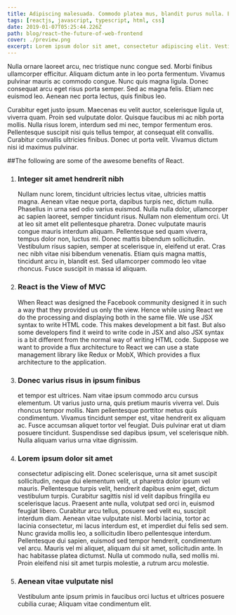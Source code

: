 ```yaml
---
title: Adipiscing malesuada. Commodo platea mus, blandit purus nulla. Eu hac.
tags: [reactjs, javascript, typescript, html, css]
date: 2019-01-07T05:25:44.226Z
path: blog/react–the-future-of-web-frontend
cover: ./preview.png
excerpt: Lorem ipsum dolor sit amet, consectetur adipiscing elit. Vestibulum nisl ipsum, laoreet at aliquet id, auctor ac metus. Aliquam et blandit dui, eget euismod felis. Aliquam fringilla hendrerit neque, non pellentesque orci feugiat id.
---
```


Nulla ornare laoreet arcu, nec tristique nunc congue sed. Morbi finibus ullamcorper efficitur. Aliquam dictum ante in leo porta fermentum. Vivamus pulvinar mauris ac commodo congue. Nunc quis magna ligula. Donec consequat arcu eget risus porta semper. Sed ac magna felis. Etiam nec euismod leo. Aenean nec porta lectus, quis finibus leo.

Curabitur eget justo ipsum. Maecenas eu velit auctor, scelerisque ligula ut, viverra quam. Proin sed vulputate dolor. Quisque faucibus mi ac nibh porta mollis. Nulla risus lorem, interdum sed mi nec, tempor fermentum eros. Pellentesque suscipit nisi quis tellus tempor, at consequat elit convallis. Curabitur convallis ultricies finibus. Donec ut porta velit. Vivamus dictum nisi id maximus pulvinar.

##The following are some of the awesome benefits of React.

1. ### Integer sit amet hendrerit nibh

    Nullam nunc lorem, tincidunt ultricies lectus vitae, ultricies mattis magna. Aenean vitae neque porta, dapibus turpis nec, dictum nulla. Phasellus in urna sed odio varius euismod. Nulla nulla dolor, ullamcorper ac sapien laoreet, semper tincidunt risus. Nullam non elementum orci. Ut at leo sit amet elit pellentesque pharetra. Donec vulputate mauris congue mauris interdum aliquam. Pellentesque sed quam viverra, tempus dolor non, luctus mi. Donec mattis bibendum sollicitudin. Vestibulum risus sapien, semper at scelerisque in, eleifend ut erat. Cras nec nibh vitae nisi bibendum venenatis. Etiam quis magna mattis, tincidunt arcu in, blandit est. Sed ullamcorper commodo leo vitae rhoncus. Fusce suscipit in massa id aliquam.

2. ### React is the View of MVC

    When React was designed the Facebook community designed it in such a way that they provided us only the view. Hence while using React we do the processing and displaying both in the same file. We use JSX syntax to write HTML code. This makes development a bit fast. But also some developers find it weird to write code in JSX and also JSX syntax is a bit different from the normal way of writing HTML code. Suppose we want to provide a flux architecture to React we can use a state management library like Redux or MobX, Which provides a flux architecture to the application.

3. ### Donec varius risus in ipsum finibus

    et tempor est ultrices. Nam vitae ipsum commodo arcu cursus elementum. Ut varius justo urna, quis pretium mauris viverra vel. Duis rhoncus tempor mollis. Nam pellentesque porttitor metus quis condimentum. Vivamus tincidunt semper est, vitae hendrerit ex aliquam ac. Fusce accumsan aliquet tortor vel feugiat. Duis pulvinar erat ut diam posuere tincidunt. Suspendisse sed dapibus ipsum, vel scelerisque nibh. Nulla aliquam varius urna vitae dignissim.

4. ### Lorem ipsum dolor sit amet

    consectetur adipiscing elit. Donec scelerisque, urna sit amet suscipit sollicitudin, neque dui elementum velit, ut pharetra dolor ipsum vel mauris. Pellentesque turpis velit, hendrerit dapibus enim eget, dictum vestibulum turpis. Curabitur sagittis nisl id velit dapibus fringilla eu scelerisque lacus. Praesent ante nulla, volutpat sed orci in, euismod feugiat libero. Curabitur arcu tellus, posuere sed velit eu, suscipit interdum diam. Aenean vitae vulputate nisl. Morbi lacinia, tortor ac lacinia consectetur, mi lacus interdum est, et imperdiet dui felis sed sem. Nunc gravida mollis leo, a sollicitudin libero pellentesque interdum. Pellentesque dui sapien, euismod sed tempor hendrerit, condimentum vel arcu. Mauris vel mi aliquet, aliquam dui sit amet, sollicitudin ante. In hac habitasse platea dictumst. Nulla ut commodo nulla, sed mollis mi. Proin eleifend nisi sit amet turpis molestie, a rutrum arcu molestie.

5. ### Aenean vitae vulputate nisl

    Vestibulum ante ipsum primis in faucibus orci luctus et ultrices posuere cubilia curae; Aliquam vitae condimentum elit.
